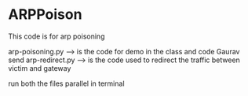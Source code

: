 # ARPPoison
This code is for arp poisoning

arp-poisoning.py --> is the code for demo in the class and code Gaurav send
arp-redirect.py --> is the code used to redirect the traffic between victim and gateway

run both the files parallel in terminal
